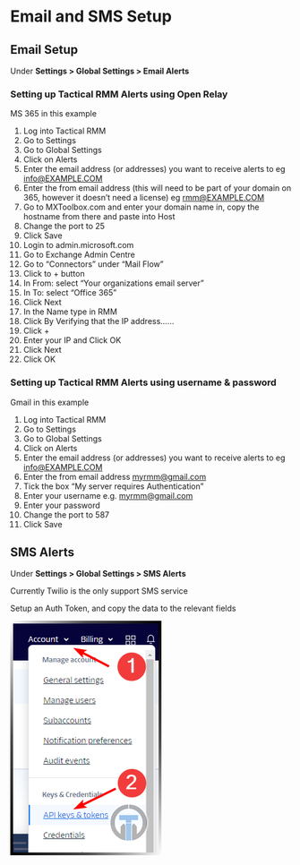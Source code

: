 # Email and SMS Setup

## Email Setup

Under **Settings > Global Settings > Email Alerts**

### Setting up Tactical RMM Alerts using Open Relay

MS 365 in this example

1. Log into Tactical RMM
2. Go to Settings
3. Go to Global Settings
4. Click on Alerts
5. Enter the email address (or addresses) you want to receive alerts to eg info@EXAMPLE.COM
6. Enter the from email address (this will need to be part of your domain on 365, however it doesn’t need a license) eg rmm@EXAMPLE.COM
7. Go to MXToolbox.com and enter your domain name in, copy the hostname from there and paste into Host
8. Change the port to 25
9. Click Save
10. Login to admin.microsoft.com
11. Go to Exchange Admin Centre
12. Go to “Connectors” under “Mail Flow”
13. Click to + button
14. In From: select “Your organizations email server”
15. In To: select “Office 365”
16. Click Next
17. In the Name type in RMM
18. Click By Verifying that the IP address……
19. Click +
20. Enter your IP and Click OK
21. Click Next
22. Click OK

### Setting up Tactical RMM Alerts using username & password

Gmail in this example

1. Log into Tactical RMM
2. Go to Settings
3. Go to Global Settings
4. Click on Alerts
5. Enter the email address (or addresses) you want to receive alerts to eg info@EXAMPLE.COM
6. Enter the from email address myrmm@gmail.com
7. Tick the box “My server requires Authentication”  
8. Enter your username e.g. myrmm@gmail.com
9. Enter your password
10. Change the port to 587
11. Click Save

## SMS Alerts

Under **Settings > Global Settings > SMS Alerts**

Currently Twilio is the only support SMS service

Setup an Auth Token, and copy the data to the relevant fields

![twilio](images/trmm_twilio_setup2.png)
